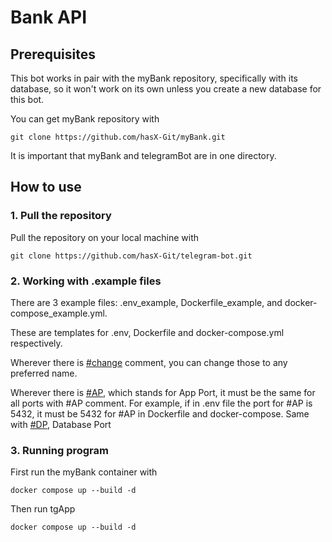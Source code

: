 # Bank API

## Prerequisites
This bot works in pair with the myBank repository, specifically with its database, so it won't work on its own unless you create a new database for this bot.

You can get myBank repository with

    git clone https://github.com/hasX-Git/myBank.git

It is important that myBank and telegramBot are in one directory.

## How to use
### 1. Pull the repository
Pull the repository on your local machine with

    git clone https://github.com/hasX-Git/telegram-bot.git

### 2. Working with .example files
There are 3 example files: .env_example, Dockerfile_example, and docker-compose_example.yml.

These are templates for .env, Dockerfile and docker-compose.yml respectively.

Wherever there is <ins>#change</ins> comment, you can change those to any preferred name.

Wherever there is <ins>#AP</ins>, which stands for App Port, it must be the same for all ports with #AP comment. For example, if in .env file the port for #AP is 5432, it must be 5432 for #AP in Dockerfile and docker-compose. Same with <ins>#DP</ins>, Database Port

### 3. Running program

First run the myBank container with

    docker compose up --build -d

Then run tgApp

    docker compose up --build -d
